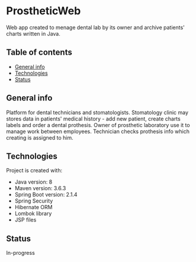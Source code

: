 # ProstheticWeb
Web app created to menage dental lab by its owner and archive patients' charts written in Java.

## Table of contents
* [General info](#general-info)
* [Technologies](#technologies)
* [Status](#status)

## General info
Platform for dental technicians and stomatologists. Stomatology clinic may stores data in patients' medical history - add new patient, create charts labels and order a dental prothesis. Owner of prosthetic laboratory use it to manage work between employees. Technician checks prothesis info which creating is assigned to him.

## Technologies
Project is created with:
* Java version: 8
* Maven version: 3.6.3
* Spring Boot version: 2.1.4
* Spring Security
* Hibernate ORM
* Lombok library
* JSP files

## Status
In-progress